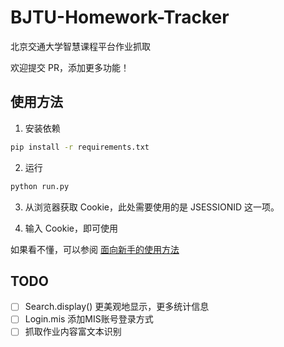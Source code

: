 # BJTU-Homework-Tracker

北京交通大学智慧课程平台作业抓取

欢迎提交 PR，添加更多功能！

## 使用方法

1. 安装依赖

```bash
pip install -r requirements.txt
```

2. 运行

```bash
python run.py
```

3. 从浏览器获取 Cookie，此处需要使用的是 JSESSIONID 这一项。

4. 输入 Cookie，即可使用

如果看不懂，可以参阅 [面向新手的使用方法](FOR_NEWERS.md)

## TODO

- [ ] Search.display() 更美观地显示，更多统计信息
- [ ] Login.mis 添加MIS账号登录方式
- [ ] 抓取作业内容富文本识别
